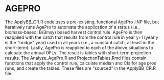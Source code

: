 # AGEPRO
The ApplyBB_CR.R code uses a pre-existing, functional AgePro .INP file, but iteratively runs AgePro to automate the application of a status (i.e., biomass-based; B/Bmsy) based harvest control rule.  AgePro is then reapplied with the catch that results from the control rule in year y+1 (year y is the "bridge" year) used in all years (i.e., a constant catch, at least in the short-term).  Lastly, AgePro is reapplied to each of the above situations to calcuate the annual OFLs.  The result is tables with short-term projection results.  The Analyze_AgePro.R and ProjectionTables.Rmd files contain functions that apply the control rule, calculate median and CIs for age pros runs, and create the tables.  These files are "sourced" in the ApplyBB_CR.R file.
